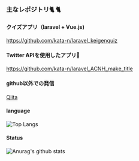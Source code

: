 ### 主なレポジトリ:cat2: :cat2:

#### クイズアプリ（laravel + Vue.js)

https://github.com/kata-n/laravel_keigenquiz

#### Twitter APIを使用したアプリ:deciduous_tree:

https://github.com/kata-n/laravel_ACNH_make_title

#### github以外での発信

<a href="https://qiita.com/kata-n" target=”_blank”>Qiita</a>

#### language
![Top Langs](https://github-readme-stats.vercel.app/api/top-langs/?username=kata-n&layout=compact)

#### Status
![Anurag's github stats](https://github-readme-stats.vercel.app/api?username=kata-n)
